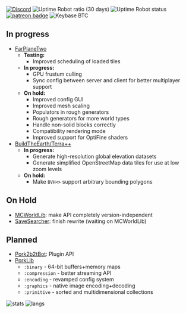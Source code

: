 [![Discord](https://img.shields.io/discord/428813657816956929?color=7289DA&label=discord)](https://discord.gg/FrBHHCk)
![Uptime Robot ratio (30 days)](https://img.shields.io/uptimerobot/ratio/m787908862-2276b40426acf2ff58677e3f)
![Uptime Robot status](https://img.shields.io/uptimerobot/status/m787908862-2276b40426acf2ff58677e3f)
[![patreon badge](https://img.shields.io/badge/dynamic/json?color=e64413&label=patreon&query=data.attributes.patron_count&suffix=%20patrons&url=https%3A%2F%2Fwww.patreon.com%2Fapi%2Fcampaigns%2F727078)](https://www.patreon.com/DaPorkchop_)
![Keybase BTC](https://img.shields.io/keybase/btc/DaPorkchop_)

## In progress
- [FarPlaneTwo](https://github.com/PorkStudios/FarPlaneTwo)
  - **Testing:**
    - Improved scheduling of loaded tiles
  - **In progress:**
    - GPU frustum culling
    - Sync config between server and client for better multiplayer support
  - **On hold:**
    - Improved config GUI
    - Improved mesh scaling
    - Populators in rough generators
    - Rough generators for more world types
    - Handle non-solid blocks correctly
    - Compatibility rendering mode
    - Improved support for OptiFine shaders
- [BuildTheEarth/Terra++](https://github.com/BuildTheEarth/terraplusplus)
  - **In progress:**
    - Generate high-resolution global elevation datasets
    - Generate simplified OpenStreetMap data tiles for use at low zoom levels
  - **On hold:**
    - Make `BVH<>` support arbitrary bounding polygons

## On Hold
- [MCWorldLib](https://github.com/PorkStudios/MCWorldLib): make API completely version-independent
- [SaveSearcher](https://github.com/DaMatrix/SaveSearcher): finish rewrite (waiting on MCWorldLib)

## Planned
- [Pork2b2tBot](https://github.com/PorkStudios/Pork2b2tBot): Plugin API
- [PorkLib](https://github.com/PorkStudios/PorkLib)
  - `:binary` - 64-bit buffers+memory maps
  - `:compression` - better streaming API
  - `:encoding` - revamped config system
  - `:graphics` - native image encoding+decoding
  - `:primitive` - sorted and multidimensional collections

![stats](https://github-readme-stats.vercel.app/api?username=DaMatrix&show_icons=true&theme=dark&hide_border=true&hide_rank=true)
![langs](https://github-readme-stats.vercel.app/api/top-langs/?username=DaMatrix&layout=compact&theme=dark&hide_border=true)
